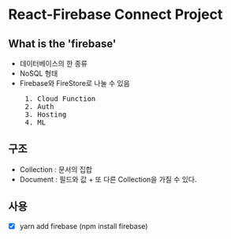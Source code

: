 # React-Firebase Connect Project

## What is the 'firebase'

- 데이터베이스의 한 종류
- NoSQL 형태
- Firebase와 FireStore로 나눌 수 있음

<pre>
    1. Cloud Function
    2. Auth
    3. Hosting
    4. ML
</pre>

## 구조

- Collection : 문서의 집합
- Document : 필드와 값 + 또 다른 Collection을 가질 수 있다.

## 사용

- [x] yarn add firebase (npm install firebase)

